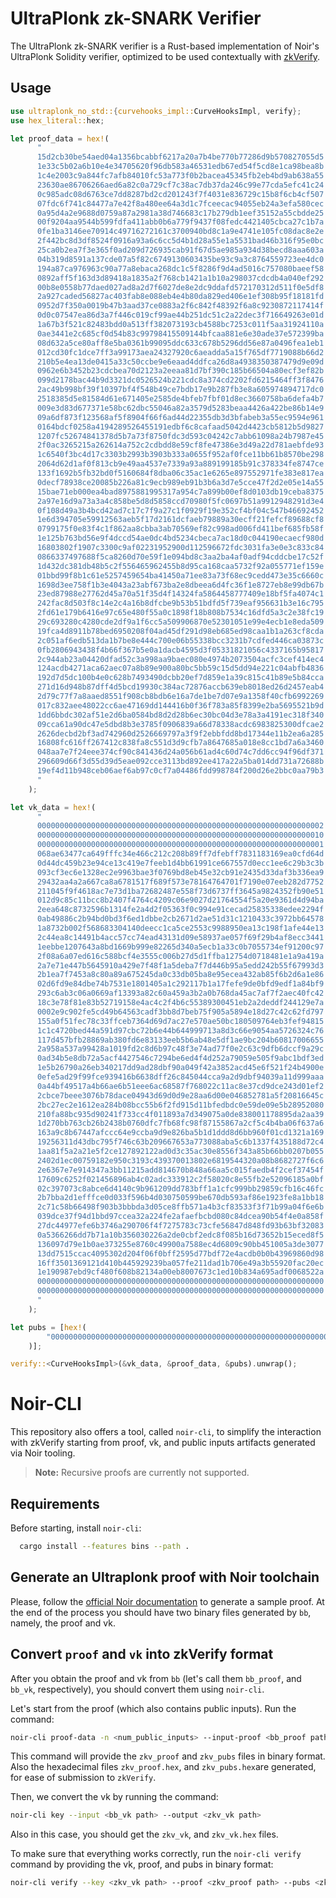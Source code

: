 # UltraPlonk zk-SNARK Verifier

The UltraPlonk zk-SNARK verifier is a Rust-based implementation of Noir's UltraPlonk Solidity verifier, optimized to be used contextually with [zkVerify](https://github.com/zkVerify/zkVerify).

## Usage

```rust
use ultraplonk_no_std::{curvehooks_impl::CurveHooksImpl, verify};
use hex_literal::hex;

let proof_data = hex!(
      "
      15d2cb30be54aed04a1356bcabbf6217a20a7b4be770b77286d9b570827055d5
      1e33c5b02a6b10e4e34705620f96db583a46531edb67ed54f5cd8e1ca98bea8b
      1c4e2003c9a844fc7afb84010fc53a773f0b2bacea45345fb2eb4bd9ab638a55
      23630ae86706266aed6a82c0a729cf7c38ac7db37da246c99e77cda5efc41c24
      0c985adc08d6763ce7dd8287bd2cd201243f7f4031e836729c15b8f6cb4cf507
      07fdc6f741c84477a7e42f8a480ee64a3d1c7fceecac94055eb24a3efa580cec
      0a95d4a2e9688d0759a87a2981a38d746683c17b279db1eef35152a55cbdde25
      00f9204aa9544b599fdfa411abb0b6a779f9437f08fedc4421405cbca27c1b7a
      0fe1ba3146ee70914c49716272161c3700940bd8c1a9e4741e105fc08dac8e2e
      2f442bc8d3df8524f0916a93a6c6cc5d4b1d28a55e1a5531bad46b316f95e0bc
      25ca0b2ea7f3e365f0ad209d726935cab91f67d5ae985a934d38becd8aaa603a
      04b319d8591a137cde07a5f82c6749130603435be93c9a3c8764559723ee4dc0
      194a87ca976963c90a77a8ebaca268dc1c5f8286f9d4ad5016c757080baeef58
      0892aff5f163d3d89418a1835a2f768cb1421a1b10a298037cdcdb4a040ef292
      00b8e0558b77daed027ad8a2d7f6027de8e2dc9ddafd572170312d511f0e5df8
      2a927caded56827ac403fab8e088eb4e4b80da829ed406e1ef308b95f18181fd
      0952d7f350a0019b47b3aad37ce0883a2f6c842f48392f6a8c9230872117414f
      0d0c07547ea86d3a7f446c019cf99ae44b251dc51c2a22dec3f716649263e01d
      1a67b3f521c82483bdd0a513ff382073193cb4588bc7253c011f5aa31924110a
      0ae3441e2c685cf0d54b83c99798415509144bfcaa881e6e30ade37e572399ba
      08d632a5ce80aff8e5ba0361b99095ddc633c678b5296dd56e87a0496fea1eb1
      012cd30fc1dce7ff3a99173aea24327920c6aeadda5a15f765df7719088b66d2
      210b5e4ea13de0415a33c50ccbe9e6eaad4ddfca26d8a4938350387479d9e09d
      0962e6b3452b23cdcbea70d2123a2eeaa81d7bf390c185b66504a80ecf3ef82b
      099d2178bac44b9d3321dc0526524b221cdc8a374cd2202fd6215464ff3f8476
      2ac49b998bf39f10397bf4f548b49ce7bdb17e9b287fb3e8a605974894717dc0
      2518385d5e81584d61e671405e2585de4bfeb7fbf01d8ec3660758ba6defa4b7
      009e3d83d677371e58bc62dbc55046a82a3579d5283beaa4426a422be86b14e9
      09a6df873f123568af5f8904f66f6ad44d22355db3d3bfabeb3a55ec9594e961
      0164bdcf0258a4194289526455191edbf6c8cafaad5042d4423cb5812b5d9827
      1207fc52674841378d5b7a73f8750fdc3d593c04242c7abb61098a24b7987e45
      2f0ac3265215a262614a752c2cdbdd8e59cf8fe47386e3d49a22d781aebfde93
      1c6540f3bc4d17c3303b2993b3903b333a0655f952af0fce11bb61b8570be298
      2064d62d1af0f813cb9e49aa4537e7339a93a889199185b91c378334fe8747ce
      133f1692b5fb32bd0f5160684f8dba06c35ac1e6265e897552971fe383e817ea
      0decf78938ce20085b226a81c9ecb989eb91b3b6a3d7e5cce47f2d2e05e14a55
      15bae71eb000ea4bad8975881995317a954c7a899b00ef8d0103db19ceba8375
      2a97e16d9a73a3a4c858be5d8d5858ccd70980f5fc0697b51a9912948291d3e4
      0f108d49a3b4bcd42ad7c17c7f9a27c1f0929f19e352cf4bf04c547b46692452
      1e6d394705e59912563aeb5f17d2161dcfaeb79889a30ecff21fefcf89688cf8
      0799175f0e83f4c1f862aa8cbba3ab70569ef82c998ad006fd411bef685fb58f
      1e125b763bd56e9f4dccd54ae0dc4bd5234cbeca7ac18d0c044190ecaecf980d
      16803802f1907c3300c9af02231952900d112596672fdc3031fa3e0e3c833c84
      0866337497688f5ca8260d70e59f1e094bd8c3aa2ba4af0adf94cddcbe17c52f
      1d432dc381db48b5c2f556465962455b8d95ca168caa5732f92a055771ef159e
      01bbd99f8b1c61e5257459654ba41450a71ee83a73f68ec9cedd473e35c6660c
      1698d3ee758f1b3e4043a23abf673ba2e8dbeea6d4fc36f1e8727eb8e99db67b
      23ed87988e27762d45a70a51f35d4f14324fa5864458777409e18bf5fa4074c1
      242fac8d503f8c14e2c4a16b8dfcbe9b53b51bdfd5f739eaf956631b3e16c795
      2fd61e179b6416e97c65e480f55a0c1898f18b808b7534c16dfd5a3c2e38fc19
      29c693280c4280cde2df9a1f6cc5a509906870e52301051e99e4ecb1e8eda509
      19fca4d8911b78bed6950208f04ad45df291d98eb685ed98caa1b1a263cf8cda
      2c051af6edb513da1b7be8e444c700e06b55338bcc3231b7cdfed446ca03873c
      0fb2806943438f4b66f367b5e0a1dacb4595d3f05331821056c4337165b95817
      2c944ab23a04420dfad52c3a998aa9baec080e4974b2073504acfc3cef414ec4
      124acdb4271aca62aec07a8b89e900a80bc5bb59c15d5dd94e221c04abfb4836
      192d7d5dc100b4e0c628b7493490dcbb20ef7d859e1a39c815c41b89e5b84cca
      271d16d948b87dff4d5bcd19930c384ac72876accb639eb8018ed26d2457eab4
      2d79c77f7a8aaed8551f908cb8bdb6e16a7de1be7d07e9a1358f40cfb6992269
      017c832aee48022cc6ae47169dd144416b0f36f783a85f8399e2ba5695521b9d
      1dd6bbdc302af51e2d6ba0584bd8d2d28b6ec30bc04d3e78a3a4191ec318f340
      09cca61a90dc47e5dbd8b3e3785f0906839a66d78338acdc6983825300dfcae2
      2626decbd2bf3ad742960d2526669797a3f9f2ebbfdd8bd17344e11b2ea6a285
      16808fc616ff267412c838fa8c551d3d9cfb7a8647685a018e8cc1bd7a6a3460
      048aa7e7f24eee374cf90c841436d24a056b61ad4c60d74c7dd6cc94f96df371
      296609d66f3d55d39d5eae092cce3113bd892ee417a22a5ba014dd731a72688b
      19ef4d11b948ceb06aef6ab97c0cf7a04486fdd998784f200d26e2bbc0aa79b3
      "
    );

let vk_data = hex!(
      "
      0000000000000000000000000000000000000000000000000000000000000002
      0000000000000000000000000000000000000000000000000000000000000010
      0000000000000000000000000000000000000000000000000000000000000001
      068ae63477ca649fffc34e466c212c208b89ff7dfebff7831183169ea0cfd64d
      0d44dc459b23e94ce13c419e7feeb1d4bb61991ce667557d0ecc1ee6c29b3c3b
      093cf3ec6e1328ec2e9963bae3f0769bd8eb45e32cb91e2435d33daf3b336ea9
      29432aa4a2a667ca8a6781517f689f573e78164764701f7190e07eeb282d7752
      211045f9f4618ac7e73d1ba72682487e558f73d6737ff3645a9824352fb90e51
      012d9c85c11bcc8b2407f4764c4209c06e9027d21764554f5a20e9361d4d94ba
      2eea648c8732596b1314fe2a4d2f05363f0c994e91cecad25835338edee2294f
      0ab49886c2b94bd0bd3f6ed1dbbe2cb2671d2ae51d31c1210433c3972bb64578
      1a8732b002f568683304140deecc1ca5ce2553c9988950ea13c198f1afe44e13
      2c44ea8c14491b4acc57cc74ead43131d09e58937ae057f69f29b4af8ecc3441
      1eebbe1207643a8bd1669b999e82265d340a5ecb1a33c0b7055734ef91200c97
      2f08a6a07ed616c588bcf4e3555c006b27d5d1ffba12754d0718481e1a9a419a
      2a7e71e447b5645910a429e7f48f1a5deba7f7d446b95a5edd242b55f67993d3
      2b1ea7f7453a8c80a89a675245da0c33db05ba8e95ecea432ab85f6b2d6a1e86
      02d6fd9e84dbe74b7531e1801405a1c292117b1a17fefe9de0bfd9edf1a84bf9
      293c6ab3c06a0669af13393a82c60a459a3b2a0b768da45ac7af7f2aec40fc42
      18c3e78f81e83b52719158e4ac4c2f4b6c55389300451eb2a2deddf244129e7a
      0002e9c902fe5cd49b64563cadf3bb8d7beb75f905a5894e18d27c42c62fd797
      155a0f51fec78c33ffceb7364d69d7ac27e570ae50bc180509764eb3fef94815
      1c1c4720bed44a591d97cbc72b6e44b644999713a8d3c66e9054aa5726324c76
      117d457bfb28869ab380fd6e83133eeb5b6ab48e5df1ae9bc204b60817006655
      2a958a537a99428a1019fd2c8d6b97c48f3e74ad77f0e2c63c9dfb6dccf9a29c
      0ad34b5e8db72a5acf4427546c7294be6ed4f4d252a79059e505f9abc1bdf3ed
      1e5b26790a26eb340217dd9ad28dbf90a049f42a3852acd45e6f521f24b4900e
      0efe5ad29f99fce939416b6638dff26c845044cca9a2d9dbf94039a11d999aaa
      0a44bf49517a4b66ae6b51eee6ac68587f768022c11ac8e37cd9dce243d01ef2
      2cbce7beee3076b78dace04943d69d0d9e28aa6d00e046852781a5f20816645c
      2bc27ec2e1612ea284b08bcc55b6f2fd915d11bfedbdc0e59de09e5b28952080
      210fa88bc935d90241f733cc4f011893a7d349075a0de838001178895da2aa39
      1d270bb763cb26b2438b0760dfc7fb68fc98f87155867a2cf5c4b4ba06f637a6
      163a9c8b67447afccc64e9ccba9d9e826ba5b1d1ddd8d6bb960f01cd1321a169
      19256311d43dbc795f746c63b209667653a773088aba5c6b1337f435188d72c4
      1aa81f5a2a21e5f2ce127892122ad0d3c35ac30e8556f343a85b66bb0207b055
      2402d1ec00759182e950c3193c439370013802e6819544320a08b8682727f6c6
      2e6367e7e914347a3bb11215add814670b848a66aa5c015faedb4f2cef37454f
      17609c6252f021456896ab4c02adc333912c2f58020c8e55fb2e52096185a0bf
      02c397073c8abce6d4140c9b961209dd783bff1a1cfc999bb29859cfb16c46fc
      2b7bba2d1efffce0d033f596b4d030750599be670db593af86e1923fe8a1bb18
      2c71c58b66498f903b3bbbda3d05ce8ffb571a4b3cf83533f3f71b99a04f6e6b
      039dce37f94d1bbd97ccea32a224fe2afaefbcbd080c84dcea90b54f4e0a858f
      27dc44977efe6b3746a290706f4f7275783c73cfe56847d848fd93b63bf32083
      0a5366266dd7b71a10b356030226a2de0cbf2edc8f085b16d73652b15eced8f5
      136097d79e1b0ae373255e8760c49900a7588ec4d6809c90bb451005a3de3077
      13dd7515ccac4095302d204f06f0bff2595d77bdf72e4acdb0b0b43969860d98
      16ff3501369121d410b445929239ba057fe211dad1b706e49a3b55920fac20ec
      1e190987ebd9cf480f608b82134a00eb8007673c1ed10b834a695adf0068522a
      0000000000000000000000000000000000000000000000000000000000000000
      0000000000000000000000000000000000000000000000000000000000000000
      "
    );

let pubs = [hex!(
        "000000000000000000000000000000000000000000000000000000000000000a"
    )];

verify::<CurveHooksImpl>(&vk_data, &proof_data, &pubs).unwrap();
```

# Noir-CLI

This repository also offers a tool, called `noir-cli`, to simplify the interaction with zkVerify starting from proof, vk, and public inputs artifacts generated via Noir tooling.

> **Note:** Recursive proofs are currently not supported.

## Requirements

Before starting, install `noir-cli`:

  ```bash
    cargo install --features bins --path .
  ```

## Generate an Ultraplonk proof with Noir toolchain

Please, follow the [official Noir documentation](https://noir-lang.org/docs/getting_started/quick_start) to generate a sample proof. At the end of the process you should have two binary files generated by `bb`, namely, the proof and vk.

## Convert `proof` and `vk` into zkVerify format
After you obtain the proof and vk from `bb` (let's call them `bb_proof`, and `bb_vk`, respectively), you should convert them using `noir-cli`.

Let's start from the proof (which also contains public inputs). Run the command:

```bash
noir-cli proof-data -n <num_public_inputs> --input-proof <bb_proof path> --output-proof <zkv_proof path> --output-pubs <zkv_pubs path>
```

This command will provide the `zkv_proof` and `zkv_pubs` files in binary format. Also the hexadecimal files `zkv_proof.hex`, and `zkv_pubs.hex`are generated, for ease of submission to `zkVerify`.

Then, we convert the vk by running the command:

```bash
noir-cli key --input <bb_vk path> --output <zkv_vk path>
```

Also in this case, you should get the `zkv_vk`, and `zkv_vk.hex` files.

To make sure that everything works correctly, run the `noir-cli verify` command by providing the vk, proof, and pubs in binary format:

```bash
noir-cli verify --key <zkv_vk path> --proof <zkv_proof path> --pubs <zkv_pubs path>
```